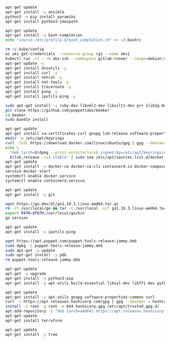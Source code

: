 ``` bash title="ubuntu ansible install"
apt-get update
apt-get install -y ansible
python3 -m pip install paramiko
apt-get install python3-jmespath
```

``` bash title="ubuntu autocomplete install"
apt-get update
apt-get install -y bash-completion
echo "source /etc/profile.d/bash_completion.sh" >> ~/.bashrc
```

``` bash title="ubuntu azure kubectl install"
rm ~/.kube/config
az aks get-credentials --resource-group rg1 --name aks1
kubectl run -it --rm aks-ssh --namespace gitlab-runner --image=debian:stable
apt-get update -y
apt-get install dnsutils -y
apt-get install curl -y
apt-get install netcat -y
apt-get install net-tools -y
apt-get install traceroute -y
apt-get install ping -y
apt-get install iputils-ping -y
```

``` bash title="ubuntu beaker install"
sudo apt-get install -y ruby-dev libxml2-dev libxslt1-dev g++ zlib1g-dev bundler
git clone https://github.com/puppetlabs/beaker
cd beaker
sudo bundle install
```

``` bash title="ubuntu docker install"
apt-get update
apt-get install ca-certificates curl gnupg lsb-release software-properties-common
mkdir -p /etc/apt/keyrings
curl -fsSL https://download.docker.com/linux/ubuntu/gpg | gpg --dearmor -o /etc/apt/keyrings/docker.gpg
echo \
  "deb [arch=$(dpkg --print-architecture) signed-by=/etc/apt/keyrings/docker.gpg] https://download.docker.com/linux/ubuntu \
  $(lsb_release -cs) stable" | sudo tee /etc/apt/sources.list.d/docker.list > /dev/null
apt-get update
apt-get install -y docker-ce docker-ce-cli containerd.io docker-compose-plugin
service docker start
systemctl enable docker.service
systemctl enable containerd.service
```

``` bash title="ubuntu git install"
apt-get update
apt-get install -y git
```

``` bash title="ubuntu go install"
wget https://go.dev/dl/go1.19.3.linux-amd64.tar.gz
rm -rf /usr/local/go && tar -C /usr/local -xzf go1.19.3.linux-amd64.tar.gz
export PATH=$PATH:/usr/local/go/bin
go version
```

``` bash title="ubuntu ping install"
apt-get update
apt-get install -y iputils-ping
```

``` bash title="ubuntu pdk install"
wget https://apt.puppet.com/puppet-tools-release-jammy.deb
sudo dpkg -i puppet-tools-release-jammy.deb
sudo apt-get -y update
sudo apt-get install -y pdk
rm puppet-tools-release-jammy.deb
```

``` bash title="ubuntu python3-pip install"
apt-get update
apt-get -y upgrade
apt-get install -y python3-pip
apt-get install -y apt-utils build-essential libssl-dev libffi-dev python3-dev
```

``` bash title="ubuntu terraform install"
apt-get update
apt-get install -y apt-utils gnupg software-properties-common curl
curl -s https://apt.releases.hashicorp.com/gpg | gpg --dearmor > hashicorp.gpg
install -o root -g root -m 644 hashicorp.gpg /etc/apt/trusted.gpg.d/
apt-add-repository -y "deb [arch=amd64] https://apt.releases.hashicorp.com $(lsb_release -cs) main"
apt-get update
apt-get install terraform
```

``` bash title="ubuntu tree install"
apt-get update
apt-get install -y tree
```

